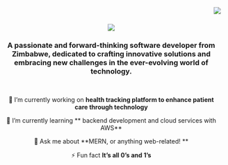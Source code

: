 <img align="right" src="https://visitor-badge.laobi.icu/badge?page_id=datlearner.datlearner" />

<h1 align="center">
    <img src="https://readme-typing-svg.herokuapp.com/?font=Righteous&size=35&center=true&vCenter=true&width=500&height=70&duration=4000&lines=Hi+There!+👋;+I'm+Kundai+Muchemwa!;+A+Front-End+Developer!;+Web+Designer" />
</h1>

<h3 align="center">A passionate and forward-thinking software developer from Zimbabwe, dedicated to crafting innovative solutions and embracing new challenges in the ever-evolving world of technology.</h3>

<br/>

<div align="center">
 
 🔭 I’m currently working on **health tracking platform to enhance patient care through technology**
 
 🌱 I’m currently learning ** backend development and cloud services with AWS**

💬 Ask me about **MERN, or anything web-related! **

⚡ Fun fact **It’s all 0’s and 1’s**

 </div>
 
